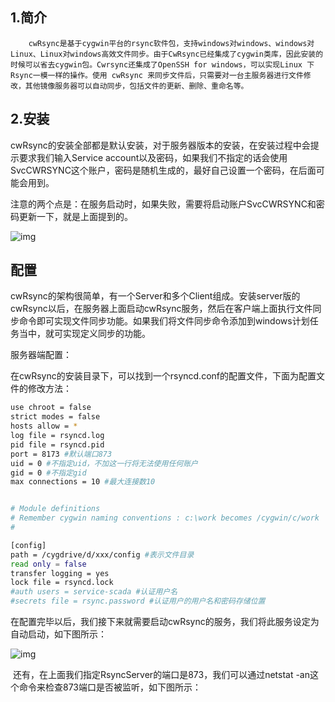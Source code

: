 ## 1.简介

 		cwRsync是基于cygwin平台的rsync软件包，支持windows对windows、windows对Linux、Linux对windows高效文件同步。由于CwRsync已经集成了cygwin类库，因此安装的时候可以省去cygwin包。Cwrsync还集成了OpenSSH for windows，可以实现Linux 下Rsync一模一样的操作。使用 cwRsync 来同步文件后，只需要对一台主服务器进行文件修改，其他镜像服务器可以自动同步，包括文件的更新、删除、重命名等。

## 2.安装

​		cwRsync的安装全部都是默认安装，对于服务器版本的安装，在安装过程中会提示要求我们输入Service account以及密码，如果我们不指定的话会使用SvcCWRSYNC这个账户，密码是随机生成的，最好自己设置一个密码，在后面可能会用到。

​		注意的两个点是：在服务启动时，如果失败，需要将启动账户SvcCWRSYNC和密码更新一下，就是上面提到的。

![img](https://i.loli.net/2021/04/19/uDP3YrmVOGMzEt7.png)

## 配置

​		cwRsync的架构很简单，有一个Server和多个Client组成。安装server版的cwRsync以后，在服务器上面启动cwRsync服务，然后在客户端上面执行文件同步命令即可实现文件同步功能。如果我们将文件同步命令添加到windows计划任务当中，就可实现定义同步的功能。

服务器端配置：

​		在cwRsync的安装目录下，可以找到一个rsyncd.conf的配置文件，下面为配置文件的修改方法：

```bash
use chroot = false
strict modes = false
hosts allow = *
log file = rsyncd.log
pid file = rsyncd.pid 
port = 8173 #默认端口873 
uid = 0 #不指定uid，不加这一行将无法使用任何账户 
gid = 0 #不指定gid 
max connections = 10 #最大连接数10 


# Module definitions
# Remember cygwin naming conventions : c:\work becomes /cygwin/c/work
#

[config]
path = /cygdrive/d/xxx/config #表示文件目录
read only = false
transfer logging = yes
lock file = rsyncd.lock
#auth users = service-scada #认证用户名
#secrets file = rsync.password #认证用户的用户名和密码存储位置
```

​		在配置完毕以后，我们接下来就需要启动cwRsync的服务，我们将此服务设定为自动启动，如下图所示：

![img](https://i.loli.net/2021/04/19/61nAdVGBwDrkyEQ.png)

​		还有，在上面我们指定RsyncServer的端口是873，我们可以通过netstat -an这个命令来检查873端口是否被监听，如下图所示：


